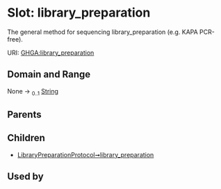 
# Slot: library_preparation


The general method for sequencing library_preparation (e.g. KAPA PCR-free).

URI: [GHGA:library_preparation](https://w3id.org/GHGA/library_preparation)


## Domain and Range

None &#8594;  <sub>0..1</sub> [String](types/String.md)

## Parents


## Children

 *  [LibraryPreparationProtocol➞library_preparation](LibraryPreparationProtocol_library_preparation.md)

## Used by

